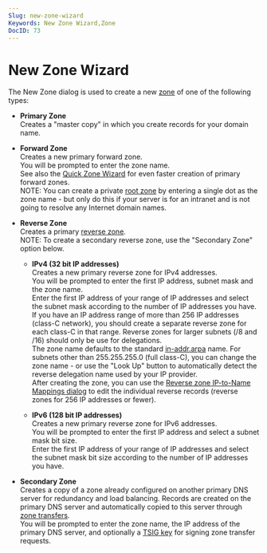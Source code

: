 ```yaml
---
Slug: new-zone-wizard
Keywords: New Zone Wizard,Zone
DocID: 73
---
```

# New Zone Wizard

The New Zone dialog is used to create a new [zone](df_zones.md) of one of the following types:

- **Primary Zone**\
    Creates a "master copy" in which you create records for your domain name.

- **Forward Zone**\
    Creates a new primary forward zone.\
You will be prompted to enter the zone name.\
See also the [Quick Zone Wizard](wd_quickdom.md) for even faster creation of primary forward zones.\
NOTE: You can create a private [root zone](df_root.md) by entering a single dot as the zone name - but only do this if your server is for an intranet and is not going to resolve any Internet domain names.

- **Reverse Zone**\
Creates a primary [reverse zone](df_reverse.md).\
NOTE: To create a secondary reverse zone, use the "Secondary Zone" option below.

    - **IPv4 (32 bit IP addresses)**\
    Creates a new primary reverse zone for IPv4 addresses.\
    You will be prompted to enter the first IP address, subnet mask and the zone name.\
    Enter the first IP address of your range of IP addresses and select the subnet mask according to the number of IP addresses you have.\
    If you have an IP address range of more than 256 IP addresses (class-C network), you should create a separate reverse zone for each class-C in that range. Reverse zones for larger subnets (/8 and /16) should only be use for delegations.\
    The zone name defaults to the standard [in-addr.arpa](df_reverse.md) name. For subnets other than 255.255.255.0 (full class-C), you can change the zone name - or use the "Look Up" button to automatically detect the reverse delegation name used by your IP provider.\
    After creating the zone, you can use the [Reverse zone IP-to-Name Mappings dialog](wd_iptoname.md) to edit the individual reverse records (reverse zones for 256 IP addresses or fewer).

    - **IPv6 (128 bit IP addresses)**\
    Creates a new primary reverse zone for IPv6 addresses.\
    You will be prompted to enter the first IP address and select a subnet mask bit size.\
    Enter the first IP address of your range of IP addresses and select the subnet mask bit size according to the number of IP addresses you have.

- **Secondary Zone**\
Creates a copy of a zone already configured on another primary DNS server for redundancy and load balancing. Records are created on the primary DNS server and automatically copied to this server through [zone transfers](df_zonetransfer.md).\
You will be prompted to enter the zone name, the IP address of the primary DNS server, and optionally a [TSIG key](df_tsig.md) for signing zone transfer requests.

